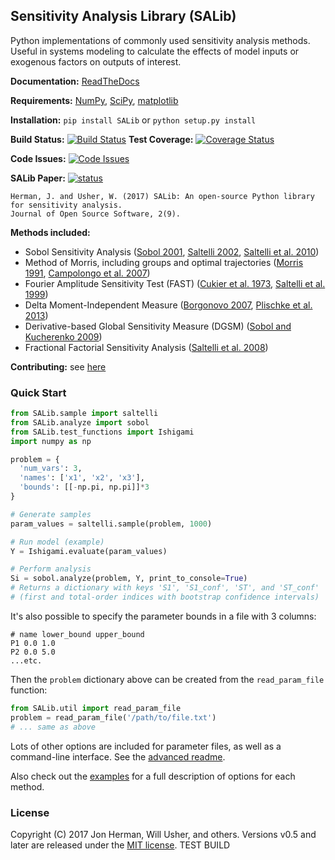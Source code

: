 ## Sensitivity Analysis Library (SALib)

Python implementations of commonly used sensitivity analysis methods. Useful in systems modeling to calculate the effects of model inputs or exogenous factors on outputs of interest.

**Documentation:** [ReadTheDocs](http://salib.readthedocs.org)

**Requirements:** [NumPy](http://www.numpy.org/), [SciPy](http://www.scipy.org/), [matplotlib](http://matplotlib.org/)

**Installation:** `pip install SALib` or `python setup.py install`

**Build Status:** [![Build Status](https://travis-ci.org/SALib/SALib.svg?branch=master)](https://travis-ci.org/SALib/SALib)    **Test Coverage:** [![Coverage Status](https://img.shields.io/coveralls/SALib/SALib.svg)](https://coveralls.io/r/SALib/SALib)

**Code Issues:** [![Code Issues](https://www.quantifiedcode.com/api/v1/project/ed62e70f899e4ec8af4ea6b2212d4b30/badge.svg)](https://www.quantifiedcode.com/app/project/ed62e70f899e4ec8af4ea6b2212d4b30)

 **SALib Paper:** [![status](http://joss.theoj.org/papers/431262803744581c1d4b6a95892d3343/status.svg)](http://joss.theoj.org/papers/431262803744581c1d4b6a95892d3343)
 ```
Herman, J. and Usher, W. (2017) SALib: An open-source Python library for sensitivity analysis. 
Journal of Open Source Software, 2(9).
```

**Methods included:**
* Sobol Sensitivity Analysis ([Sobol 2001](http://www.sciencedirect.com/science/article/pii/S0378475400002706), [Saltelli 2002](http://www.sciencedirect.com/science/article/pii/S0010465502002801), [Saltelli et al. 2010](http://www.sciencedirect.com/science/article/pii/S0010465509003087))
* Method of Morris, including groups and optimal trajectories ([Morris 1991](http://www.tandfonline.com/doi/abs/10.1080/00401706.1991.10484804), [Campolongo et al. 2007](http://www.sciencedirect.com/science/article/pii/S1364815206002805))
* Fourier Amplitude Sensitivity Test (FAST) ([Cukier et al. 1973](http://scitation.aip.org/content/aip/journal/jcp/59/8/10.1063/1.1680571), [Saltelli et al. 1999](http://amstat.tandfonline.com/doi/abs/10.1080/00401706.1999.10485594))
* Delta Moment-Independent Measure ([Borgonovo 2007](http://www.sciencedirect.com/science/article/pii/S0951832006000883), [Plischke et al. 2013](http://www.sciencedirect.com/science/article/pii/S0377221712008995))
* Derivative-based Global Sensitivity Measure (DGSM) ([Sobol and Kucherenko 2009](http://www.sciencedirect.com/science/article/pii/S0378475409000354))
* Fractional Factorial Sensitivity Analysis ([Saltelli et al. 2008](http://www.wiley.com/WileyCDA/WileyTitle/productCd-0470059974.html))

**Contributing:** see [here](CONTRIBUTING.md)

### Quick Start
```python
from SALib.sample import saltelli
from SALib.analyze import sobol
from SALib.test_functions import Ishigami
import numpy as np

problem = {
  'num_vars': 3,
  'names': ['x1', 'x2', 'x3'],
  'bounds': [[-np.pi, np.pi]]*3
}

# Generate samples
param_values = saltelli.sample(problem, 1000)

# Run model (example)
Y = Ishigami.evaluate(param_values)

# Perform analysis
Si = sobol.analyze(problem, Y, print_to_console=True)
# Returns a dictionary with keys 'S1', 'S1_conf', 'ST', and 'ST_conf'
# (first and total-order indices with bootstrap confidence intervals)
```

It's also possible to specify the parameter bounds in a file with 3 columns:
```
# name lower_bound upper_bound
P1 0.0 1.0
P2 0.0 5.0
...etc.
```

Then the `problem` dictionary above can be created from the `read_param_file` function:
```python
from SALib.util import read_param_file
problem = read_param_file('/path/to/file.txt')
# ... same as above
```

Lots of other options are included for parameter files, as well as a command-line interface. See the [advanced readme](README-advanced.md).

Also check out the [examples](https://github.com/SALib/SALib/tree/master/examples) for a full description of options for each method.

### License
Copyright (C) 2017 Jon Herman, Will Usher, and others. Versions v0.5 and later are released under the [MIT license](LICENSE.md).
TEST BUILD
